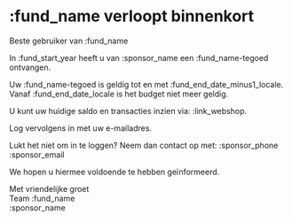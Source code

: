 # :fund_name verloopt binnenkort

Beste gebruiker van :fund_name

In :fund_start_year heeft u van :sponsor_name een :fund_name-tegoed ontvangen.
&nbsp;  

Uw :fund_name-tegoed is geldig tot en met :fund_end_date_minus1_locale. Vanaf :fund_end_date_locale is het budget niet meer geldig.
&nbsp;  

U kunt uw huidige saldo en transacties inzien via: :link_webshop.
&nbsp;  

Log vervolgens in met uw e-mailadres.
&nbsp;  

Lukt het niet om in te loggen? Neem dan contact op met:
:sponsor_phone  
:sponsor_email

We hopen u hiermee voldoende te hebben geïnformeerd.
&nbsp;  

Met vriendelijke groet  
Team :fund_name  
:sponsor_name